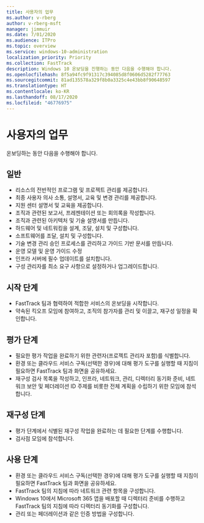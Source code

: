 ```yaml
---
title: 사용자의 업무
ms.author: v-rberg
author: v-rberg-msft
manager: jimmuir
ms.date: 7/01/2020
ms.audience: ITPro
ms.topic: overview
ms.service: windows-10-administration
localization_priority: Priority
ms.collection: FastTrack
description: Windows 10 온보딩을 진행하는 동안 다음을 수행해야 합니다.
ms.openlocfilehash: 8f5a94fc9f91317c394085d8f0606d5282f77763
ms.sourcegitcommit: 81ad135578a329f8b0a3325c4e43bb8f90648597
ms.translationtype: HT
ms.contentlocale: ko-KR
ms.lasthandoff: 08/17/2020
ms.locfileid: "46776975"
---
```

# <a name="your-responsibilities"></a>사용자의 업무

온보딩하는 동안 다음을 수행해야 합니다.

## <a name="general"></a>일반

- 리소스의 전반적인 프로그램 및 프로젝트 관리를 제공합니다.
- 최종 사용자 의사 소통, 설명서, 교육 및 변경 관리를 제공합니다.
- 지원 센터 설명서 및 교육을 제공합니다.
- 조직과 관련된 보고서, 프레젠테이션 또는 회의록을 작성합니다.
- 조직과 관련된 아키텍처 및 기술 설명서를 만듭니다.
- 하드웨어 및 네트워킹을 설계, 조달, 설치 및 구성합니다.
- 소프트웨어를 조달, 설치 및 구성합니다.
- 기술 변경 관리 승인 프로세스를 관리하고 가이드 기반 문서를 만듭니다.
- 운영 모델 및 운영 가이드 수정
- 인프라 서버에 필수 업데이트를 설치합니다.
- 구성 관리자를 최소 요구 사항으로 설정하거나 업그레이드합니다.

## <a name="initiate-phase"></a>시작 단계

- FastTrack 팀과 협력하여 적합한 서비스의 온보딩을 시작합니다.
- 약속된 킥오프 모임에 참여하고, 조직의 참가자를 관리 및 이끌고, 재구성 일정을 확인합니다.

## <a name="assess-phase"></a>평가 단계

- 필요한 평가 작업을 완료하기 위한 관련자(프로젝트 관리자 포함)를 식별합니다.
- 환경 또는 클라우드 서비스 구독(선택한 경우)에 대해 평가 도구를 실행할 때 지침이 필요하면 FastTrack 팀과 화면을 공유하세요.
- 재구성 검사 목록을 작성하고, 인프라, 네트워크, 관리, 디렉터리 동기화 준비, 네트워크 보안 및 페더레이션 ID 주제를 비롯한 전체 계획을 수립하기 위한 모임에 참석합니다.

## <a name="remediate-phase"></a>재구성 단계

- 평가 단계에서 식별된 재구성 작업을 완료하는 데 필요한 단계를 수행합니다.
- 검사점 모임에 참석합니다.

## <a name="enable-phase"></a>사용 단계

- 환경 또는 클라우드 서비스 구독(선택한 경우)에 대해 평가 도구를 실행할 때 지침이 필요하면 FastTrack 팀과 화면을 공유하세요.
- FastTrack 팀의 지침에 따라 네트워크 관련 항목을 구성합니다.
- Windows 10에서 Microsoft 365 앱을 배포할 때 디렉터리 준비를 수행하고 FastTrack 팀의 지침에 따라 디렉터리 동기화를 구성합니다.
- 관리 또는 페더레이션과 같은 인증 방법을 구성합니다.


